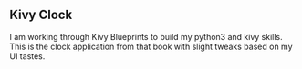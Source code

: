 Kivy Clock
----------

I am working through Kivy Blueprints to build my python3 and kivy skills.
This is the clock application from that book with slight tweaks based on my UI tastes.